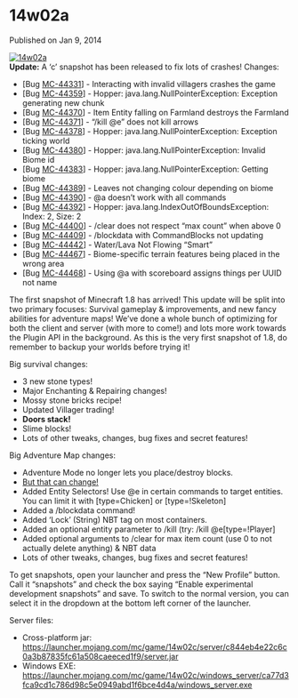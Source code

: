 # 14w02a
Published on Jan 9, 2014

[![14w02a](https://media.mojang.com/0ee4d26c40d9ad8ea46df130a5431455e645533c/14w02a.png)](https://media.mojang.com/0ee4d26c40d9ad8ea46df130a5431455e645533c/14w02a.png)  
**Update:** A ‘c’ snapshot has been released to fix lots of crashes! Changes:

  * [Bug [MC-44331](https://mojang.atlassian.net/browse/MC-44331)] - Interacting with invalid villagers crashes the game
  * [Bug [MC-44359](https://mojang.atlassian.net/browse/MC-44359)] - Hopper: java.lang.NullPointerException: Exception generating new chunk
  * [Bug [MC-44370](https://mojang.atlassian.net/browse/MC-44370)] - Item Entity falling on Farmland destroys the Farmland
  * [Bug [MC-44371](https://mojang.atlassian.net/browse/MC-44371)] - “/kill @e” does not kill arrows
  * [Bug [MC-44378](https://mojang.atlassian.net/browse/MC-44378)] - Hopper: java.lang.NullPointerException: Exception ticking world
  * [Bug [MC-44380](https://mojang.atlassian.net/browse/MC-44380)] - Hopper: java.lang.NullPointerException: Invalid Biome id
  * [Bug [MC-44383](https://mojang.atlassian.net/browse/MC-44383)] - Hopper: java.lang.NullPointerException: Getting biome
  * [Bug [MC-44389](https://mojang.atlassian.net/browse/MC-44389)] - Leaves not changing colour depending on biome
  * [Bug [MC-44390](https://mojang.atlassian.net/browse/MC-44390)] - @a doesn’t work with all commands
  * [Bug [MC-44392](https://mojang.atlassian.net/browse/MC-44392)] - Hopper: java.lang.IndexOutOfBoundsException: Index: 2, Size: 2
  * [Bug [MC-44400](https://mojang.atlassian.net/browse/MC-44400)] - /clear does not respect “max count” when above 0
  * [Bug [MC-44409](https://mojang.atlassian.net/browse/MC-44409)] - /blockdata with CommandBlocks not updating
  * [Bug [MC-44442](https://mojang.atlassian.net/browse/MC-44442)] - Water/Lava Not Flowing “Smart”
  * [Bug [MC-44467](https://mojang.atlassian.net/browse/MC-44467)] - Biome-specific terrain features being placed in the wrong area
  * [Bug [MC-44468](https://mojang.atlassian.net/browse/MC-44468)] - Using @a with scoreboard assigns things per UUID not name

The first snapshot of Minecraft 1.8 has arrived! This update will be split
into two primary focuses: Survival gameplay & improvements, and new fancy
abilities for adventure maps! We’ve done a whole bunch of optimizing for both
the client and server (with more to come!) and lots more work towards the
Plugin API in the background. As this is the very first snapshot of 1.8, do
remember to backup your worlds before trying it!

Big survival changes:

  * 3 new stone types!
  * Major Enchanting & Repairing changes!
  * Mossy stone bricks recipe!
  * Updated Villager trading!
  * **Doors stack!**
  * Slime blocks!
  * Lots of other tweaks, changes, bug fixes and secret features!

Big Adventure Map changes:

  * Adventure Mode no longer lets you place/destroy blocks.
  * [But that can change!](https://twitter.com/jeb_/status/420942646950260736)
  * Added Entity Selectors! Use @e in certain commands to target entities. You can limit it with [type=Chicken] or [type=!Skeleton]
  * Added a /blockdata command!
  * Added ‘Lock’ (String) NBT tag on most containers.
  * Added an optional entity parameter to /kill (try: /kill @e[type=!Player]
  * Added optional arguments to /clear for max item count (use 0 to not actually delete anything) & NBT data
  * Lots of other tweaks, changes, bug fixes and secret features!

To get snapshots, open your launcher and press the “New Profile” button. Call
it “snapshots” and check the box saying “Enable experimental development
snapshots” and save. To switch to the normal version, you can select it in the
dropdown at the bottom left corner of the launcher.

Server files:

  * Cross-platform jar: <https://launcher.mojang.com/mc/game/14w02c/server/c844eb4e22c6c0a3b87835fc61a508caeeced1f9/server.jar>
  * Windows EXE: <https://launcher.mojang.com/mc/game/14w02c/windows_server/ca77d3fca9cd1c786d98c5e0949abd1f6bce4d4a/windows_server.exe>


